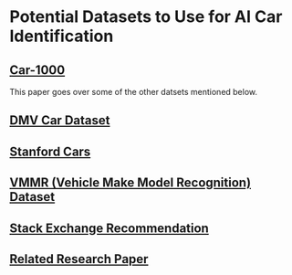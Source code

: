 # Potential Datasets to Use for AI Car Identification

## [Car-1000](https://arxiv.org/pdf/2503.12385)

This paper goes over some of the other datsets mentioned below.

## [DMV Car Dataset](https://deepvisualmarketing.github.io/)
## [Stanford Cars](https://pytorch.org/vision/main/generated/torchvision.datasets.StanfordCars.html)
## [VMMR (Vehicle Make Model Recognition) Dataset](https://github.com/faezetta/VMMRdb?tab=readme-ov-file)

## [Stack Exchange Recommendation](https://datascience.stackexchange.com/questions/124849/car-make-and-model-detection)

## [Related Research Paper](https://arxiv.org/pdf/1809.00953)

